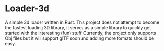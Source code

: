 # Loader-3d
A simple 3d loader written in Rust.
This project does not attempt to become the fastest loading 3D library, it serves as a simple library to quickly get started with the interesting (fun) stuff.
Currently, the project only supports Obj files but it will support glTF soon and adding more formats should be easy.